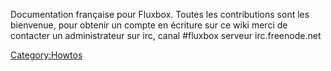 Documentation française pour Fluxbox. Toutes les contributions sont les
bienvenue, pour obtenir un compte en écriture sur ce wiki merci de
contacter un administrateur sur irc, canal \#fluxbox serveur
irc.freenode.net

<Category:Howtos>
